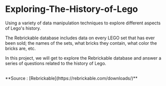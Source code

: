 # Exploring-The-History-of-Lego
Using a variety of data manipulation techniques to explore different aspects of Lego's history.

The Rebrickable database includes data on every LEGO set that has ever been sold; the names of the sets, what bricks they contain, what color the bricks are, etc.

In this project, we will get to explore the Rebrickable database and answer a series of questions related to the history of Lego.

<br>
**Source :  [Rebrickable](https://rebrickable.com/downloads/)**


